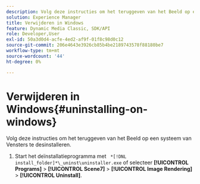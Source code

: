 ```yaml
---
description: Volg deze instructies om het teruggeven van het Beeld op een systeem van Vensters te desinstalleren.
solution: Experience Manager
title: Verwijderen in Windows
feature: Dynamic Media Classic, SDK/API
role: Developer,User
exl-id: 50a3d0d4-acfe-4ed2-af9f-01f8c98d0c12
source-git-commit: 206e4643e3926cb85b4be2189743578f88180be7
workflow-type: tm+mt
source-wordcount: '44'
ht-degree: 0%

---
```


# Verwijderen in Windows{#uninstalling-on-windows}

Volg deze instructies om het teruggeven van het Beeld op een systeem van Vensters te desinstalleren.

1. Start het deïnstallatieprogramma met ` *[!DNL install_folder]*\_uninst\uninstaller.exe` of selecteer **[!UICONTROL Programs]** > **[!UICONTROL Scene7]** > **[!UICONTROL Image Rendering]** > **[!UICONTROL Uninstall]**.
